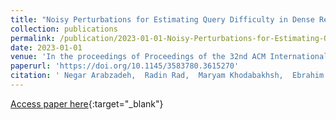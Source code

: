 ```yaml
---
title: "Noisy Perturbations for Estimating Query Difficulty in Dense Retrievers"
collection: publications
permalink: /publication/2023-01-01-Noisy-Perturbations-for-Estimating-Query-Difficulty-in-Dense-Retrievers
date: 2023-01-01
venue: 'In the proceedings of Proceedings of the 32nd ACM International Conference on Information and Knowledge Management, CIKM 2023, Birmingham, United Kingdom, October 21-25, 2023'
paperurl: 'https://doi.org/10.1145/3583780.3615270'
citation: ' Negar Arabzadeh,  Radin Rad,  Maryam Khodabakhsh,  Ebrahim Bagheri, &quot;Noisy Perturbations for Estimating Query Difficulty in Dense Retrievers.&quot; In the proceedings of Proceedings of the 32nd ACM International Conference on Information and Knowledge Management, CIKM 2023, Birmingham, United Kingdom, October 21-25, 2023, 2023.'
---
```

[Access paper here](https://doi.org/10.1145/3583780.3615270){:target="_blank"}
